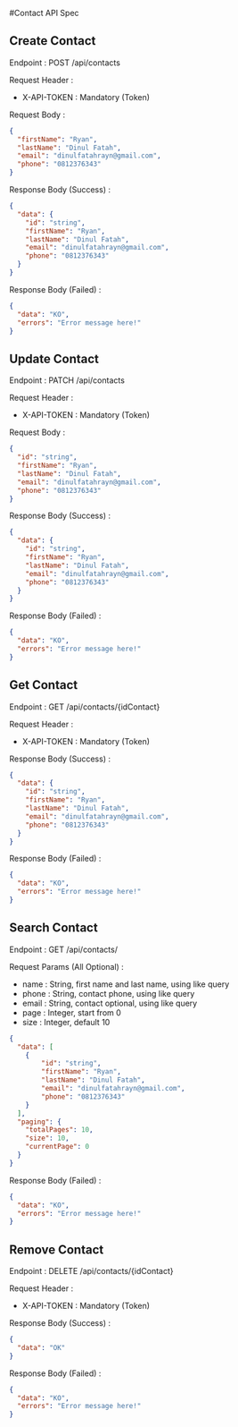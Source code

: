 #Contact API Spec

## Create Contact
Endpoint : POST /api/contacts

Request Header :
- X-API-TOKEN : Mandatory (Token)

Request Body : 
```json
{
  "firstName": "Ryan",
  "lastName": "Dinul Fatah",
  "email": "dinulfatahrayn@gmail.com",
  "phone": "0812376343"
}
```

Response Body (Success) :
```json
{
  "data": {
    "id": "string",
    "firstName": "Ryan",
    "lastName": "Dinul Fatah",
    "email": "dinulfatahrayn@gmail.com",
    "phone": "0812376343"
  }
}
```

Response Body (Failed) :
```json
{
  "data": "KO",
  "errors": "Error message here!"
}
```


## Update Contact 
Endpoint : PATCH /api/contacts

Request Header :
- X-API-TOKEN : Mandatory (Token)

Request Body :
```json
{
  "id": "string",
  "firstName": "Ryan",
  "lastName": "Dinul Fatah",
  "email": "dinulfatahrayn@gmail.com",
  "phone": "0812376343"
}
```

Response Body (Success) :
```json
{
  "data": {
    "id": "string",
    "firstName": "Ryan",
    "lastName": "Dinul Fatah",
    "email": "dinulfatahrayn@gmail.com",
    "phone": "0812376343"
  }
}
```

Response Body (Failed) :
```json
{
  "data": "KO",
  "errors": "Error message here!"
}
```

## Get Contact 
Endpoint : GET /api/contacts/{idContact}

Request Header :
- X-API-TOKEN : Mandatory (Token)

Response Body (Success) :
```json
{
  "data": {
    "id": "string",
    "firstName": "Ryan",
    "lastName": "Dinul Fatah",
    "email": "dinulfatahrayn@gmail.com",
    "phone": "0812376343"
  }
}
```

Response Body (Failed) :
```json
{
  "data": "KO",
  "errors": "Error message here!"
}
```

## Search Contact 
Endpoint : GET /api/contacts/

Request Params (All Optional) :
- name : String, first name and last name, using like query
- phone : String, contact phone, using like query
- email : String, contact optional, using like query
- page : Integer, start from 0
- size : Integer, default 10

```json
{
  "data": [
    {
        "id": "string",
        "firstName": "Ryan",
        "lastName": "Dinul Fatah",
        "email": "dinulfatahrayn@gmail.com",
        "phone": "0812376343"
    }
  ],
  "paging": {
    "totalPages": 10,
    "size": 10,
    "currentPage": 0
  }
}
```

Response Body (Failed) :
```json
{
  "data": "KO",
  "errors": "Error message here!"
}
```

## Remove Contact 
Endpoint : DELETE /api/contacts/{idContact}

Request Header :
- X-API-TOKEN : Mandatory (Token)

Response Body (Success) :
```json
{
  "data": "OK"
}
```

Response Body (Failed) :
```json
{
  "data": "KO",
  "errors": "Error message here!"
}
```